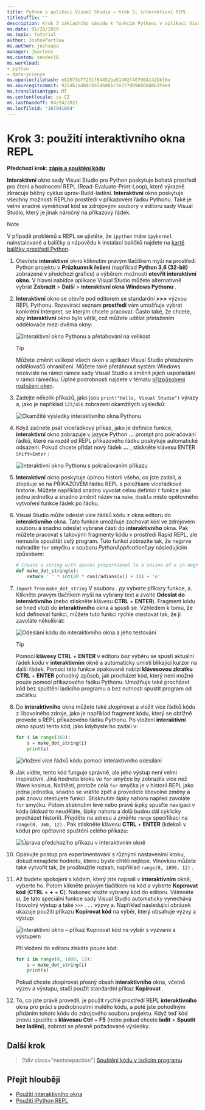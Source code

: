 ```yaml
---
title: Python v aplikaci Visual Studio – Krok 3, interaktivní REPL
titleSuffix: ''
description: Krok 3 základního návodu k funkcím Pythonu v aplikaci Visual Studio, pokrývající interaktivní REPL okno Pythonu.
ms.date: 01/28/2019
ms.topic: tutorial
author: JoshuaPartlow
ms.author: joshuapa
manager: jmartens
ms.custom: seodec18
ms.workload:
- python
- data-science
ms.openlocfilehash: e82073b77231f84452ba51402f407904142bbf8e
ms.sourcegitcommit: 925db7adb9cb554b081c7e727d09680d4863feed
ms.translationtype: MT
ms.contentlocale: cs-CZ
ms.lasthandoff: 04/24/2021
ms.locfileid: "107941094"
---
```

# <a name="step-3-use-the-interactive-repl-window"></a>Krok 3: použití interaktivního okna REPL

**Předchozí krok: [zápis a spuštění kódu](tutorial-working-with-python-in-visual-studio-step-02-writing-code.md)**

**Interaktivní** okno sady Visual Studio pro Python poskytuje bohatá prostředí pro čtení a hodnocení REPL (Read-Evaluate-Print-Loop), které výrazně zkracuje běžný cyklus úprav-Build-ladění. **Interaktivní** okno poskytuje všechny možnosti REPLho prostředí v příkazovém řádku Pythonu. Také je velmi snadné vyměňovat kód se zdrojovými soubory v editoru sady Visual Studio, který je jinak náročný na příkazový řádek.

> [!NOTE]
> V případě problémů s REPL se ujistěte, že `ipython` máte `ipykernel` nainstalované a balíčky a nápovědu k instalaci balíčků najdete na [kartě balíčky prostředí Python](./python-environments-window-tab-reference.md#packages-tab).

1. Otevřete **interaktivní** okno kliknutím pravým tlačítkem myši na prostředí Python projektu v **Průzkumník řešení** (například **Python 3,6 (32-bit)** zobrazené v předchozí grafice) a výběrem možnosti **otevřít interaktivní okno**. V hlavní nabídce aplikace Visual Studio můžete alternativně vybrat **Zobrazit**  >  **Další**  >  **interaktivní okna Windows Pythonu** .

1. **Interaktivní** okno se otevře pod editorem se standardní **>>>** výzvou REPL Pythonu. Rozevírací seznam **prostředí** vám umožňuje vybrat konkrétní Interpret, se kterým chcete pracovat. Často také, že chcete, aby **interaktivní** okno bylo větší, což můžete udělat přetažením oddělovače mezi dvěma okny:

    ![Interaktivní okno Pythonu a přetahování na velikost](media/vs-getting-started-python-11-interactive1b.png)

    > [!Tip]
    > Můžete změnit velikost všech oken v aplikaci Visual Studio přetažením oddělovačů ohraničení. Můžete také přetáhnout systém Windows nezávisle na rámci rámce sady Visual Studio a změnit jejich uspořádání v rámci rámečku. Úplné podrobnosti najdete v tématu [přizpůsobení rozložení oken](../ide/customizing-window-layouts-in-visual-studio.md).

1. Zadejte několik příkazů, jako jsou `print("Hello, Visual Studio")` výrazy a, jako je například `123/456` zobrazení okamžitých výsledků:

    ![Okamžité výsledky interaktivního okna Pythonu](media/vs-getting-started-python-12-interactive2.png)

1. Když začnete psát víceřádkový příkaz, jako je definice funkce, **interaktivní** okno zobrazuje v jazyce Python **...** prompt pro pokračování řádků, které na rozdíl od REPL příkazového řádku poskytuje automatické odsazení. Pokud chcete přidat nový řádek **...** , stiskněte klávesu ENTER `Shift+Enter` :

    ![Interaktivní okno Pythonu s pokračováním příkazu](media/vs-getting-started-python-13-interactive3.png)

1. **Interaktivní** okno poskytuje úplnou historii všeho, co jste zadali, a zlepšuje se na PŘÍKAZOVÉM řádku REPL s položkami víceřádkové historie. Můžete například snadno vyvolat celou definici `f` funkce jako jednu jednotku a snadno změnit název na `make_double` místo opětovného vytvoření funkce řádek po řádku.

1. Visual Studio může odeslat více řádků kódu z okna editoru do **interaktivního** okna. Tato funkce umožňuje zachovat kód ve zdrojovém souboru a snadno odeslat vybrané části do **interaktivního** okna. Pak můžete pracovat s takovými fragmenty kódu v prostředí Rapid REPL, ale nemusíte spouštět celý program. Tuto funkci zobrazíte tak, že nejprve nahradíte `for` smyčku v souboru *PythonApplication1.py* následujícím způsobem:

    ```python
    # Create a string with spaces proportional to a cosine of x in degrees
    def make_dot_string(x):
        return ' ' * int(20 * cos(radians(x)) + 20) + 'o'
    ```

1. `import` `from` `make_dot_string` V souboru *. py* vyberte příkazy funkce, a. Klikněte pravým tlačítkem myši na vybraný text a zvolte **Odeslat do interaktivního** (nebo stiskněte klávesu **CTRL** + **ENTER**). Fragment kódu se hned vloží do **interaktivního** okna a spustí se. Vzhledem k tomu, že kód definoval funkci, můžete tuto funkci rychle otestovat tak, že ji zavoláte několikrát:

    ![Odeslání kódu do interaktivního okna a jeho testování](media/vs-getting-started-python-14-interactive4.png)

    > [!Tip]
    > Pomocí **klávesy CTRL** + **ENTER** v editoru *bez* výběru se spustí aktuální řádek kódu v **interaktivním** okně a automaticky umístí blikající kurzor na další řádek. Pomocí této funkce opakovaně nabízí **klávesovou zkratku CTRL** + **ENTER** pohodlný způsob, jak procházet kód, který není možné pouze pomocí příkazového řádku Pythonu. Umožňuje také procházet kód bez spuštění ladicího programu a bez nutnosti spustit program od začátku.

1. Do **interaktivního** okna můžete také zkopírovat a vložit více řádků kódu z libovolného zdroje, jako je například fragment kódu, který se obtížně provede s REPL příkazového řádku Pythonu. Po vložení **interaktivní** okno spustí tento kód, jako kdybyste ho zadali v:

    ```python
    for i in range(360):
        s = make_dot_string(i)
        print(s)
    ```

    ![Vložení více řádků kódu pomocí interaktivního odesílání](media/vs-getting-started-python-15-interactive5.png)

1. Jak vidíte, tento kód funguje správně, ale jeho výstup není velmi inspirativní. Jiná hodnota kroku ve `for` smyčce by zobrazila více než Wave kosinus. Naštěstí, protože celá `for` smyčka je v historii REPL jako jedna jednotka, snadno se vrátíte zpět a provedete libovolné změny a pak znovu otestujete funkci. Stisknutím šipky nahoru napřed zavoláte `for` smyčku. Potom stisknutím levé nebo pravé šipky spusťte navigaci v kódu (dokud to neuděláte, šipky nahoru a dolů budou dál cyklicky procházet historii). Přejděte na adresu a změňte `range` specifikaci na `range(0, 360, 12)` . Pak stiskněte klávesu **CTRL** + **ENTER** (kdekoli v kódu) pro opětovné spuštění celého příkazu:

    ![Úprava předchozího příkazu v interaktivním okně](media/vs-getting-started-python-16-interactive6.png)

1. Opakujte postup pro experimentování s různými nastaveními kroku, dokud nenajdete hodnotu, kterou byste chtěli nejlépe. Vlnovkou můžete také vytvořit tak, že prodloužíte rozsah, například `range(0, 1800, 12)` .

1. Až budete spokojeni s kódem, který jste napsali v **interaktivním** okně, vyberte ho. Potom klikněte pravým tlačítkem na kód a vyberte **Kopírovat kód** (**CTRL** + **+** + **C**). Nakonec vložte vybraný kód do editoru. Všimněte si, že tato speciální funkce sady Visual Studio automaticky vynechává libovolný výstup a také `>>>` `...` výzvy a. Například následující obrázek ukazuje použití příkazu **Kopírovat kód** na výběr, který obsahuje výzvy a výstup:

    ![Interaktivní okno – příkaz Kopírovat kód na výběr s výzvami a výstupem](media/vs-getting-started-python-17-interactive7.png)

    Při vložení do editoru získáte pouze kód:

    ```python
    for i in range(0, 1800, 12):
        s = make_dot_string(i)
        print(s)
    ```

    Pokud chcete zkopírovat přesný obsah **interaktivního** okna, včetně výzev a výstupu, stačí použít standardní příkaz **Kopírovat** .

1. To, co jste právě provedli, je použít rychlé prostředí REPL **interaktivního** okna pro práci s podrobnostmi malého kódu, a poté jste pohodlným přidáním tohoto kódu do zdrojového souboru projektu. Když teď kód znovu spustíte s **klávesou Ctrl** + **F5** (nebo pokud chcete **ladit**  >  **Spustit bez ladění**), zobrazí se přesně požadované výsledky.

## <a name="next-step"></a>Další krok

> [!div class="nextstepaction"]
> [Spuštění kódu v ladicím programu](tutorial-working-with-python-in-visual-studio-step-04-debugging.md)

## <a name="go-deeper"></a>Přejít hlouběji

- [Použití interaktivního okna](python-interactive-repl-in-visual-studio.md)
- [Použití IPython REPL](interactive-repl-ipython.md)